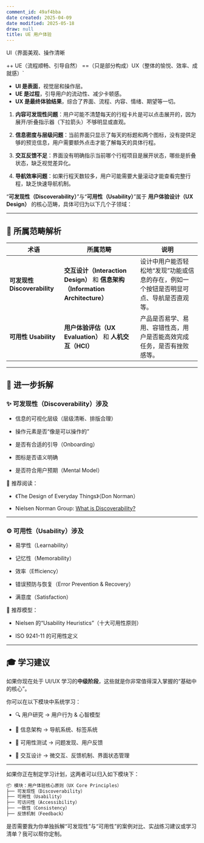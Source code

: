 ```yaml
---
comment_id: 49af4bba
date created: 2025-04-09
date modified: 2025-05-18
draw: null
title: UE 用户体验
---
```

UI（界面美观、操作清晰

++ UE（流程顺畅、引导自然）
==（只是部分构成）UX（整体的愉悦、效率、成就感）`

- **UI 是表面**，视觉层和操作层。
- **UE 是过程**，引导用户的流动性、减少卡顿感。
- **UX 是最终体验结果**，综合了界面、流程、内容、情绪、期望等一切。




1. **内容可发现性问题**：用户可能不清楚每天的行程卡片是可以点击展开的，因为展开/折叠指示器（下拉箭头）不够明显或直观。
    
2. **信息密度与层级问题**：当前界面只显示了每天的标题和两个图标，没有提供足够的预览信息，用户需要额外点击才能了解每天的具体行程。
    
3. **交互反馈不足**：界面没有明确指示当前哪个行程项目是展开状态，哪些是折叠状态，缺乏视觉差异化。
    
4. **导航效率问题**：如果行程天数较多，用户可能需要大量滚动才能查看完整行程，缺乏快速导航机制。

“**可发现性（Discoverability）**”与“**可用性（Usability）**”属于 **用户体验设计（UX Design）** 的核心范畴，具体可归为以下几个子领域：

---

## 🧠 所属范畴解析

|术语|所属范畴|说明|
|---|---|---|
|**可发现性 Discoverability**|**交互设计（Interaction Design）** 和 **信息架构（Information Architecture）**|设计中用户能否轻松地“发现”功能或信息的存在，例如一个按钮是否明显可点、导航是否直观等。|
|**可用性 Usability**|**用户体验评估（UX Evaluation）** 和 **人机交互（HCI）**|产品是否易学、易用、容错性高，用户是否能高效完成任务，是否有挫败感等。|

---

## 🧩 进一步拆解

### ✨ 可发现性（Discoverability）涉及

- 信息的可视化层级（层级清晰、排版合理）
    
- 操作元素是否“像是可以操作的”
    
- 是否有合适的引导（Onboarding）
    
- 图标是否语义明确
    
- 是否符合用户预期（Mental Model）
    

📘 推荐阅读：

- 《The Design of Everyday Things》（Don Norman）
    
- Nielsen Norman Group: [What is Discoverability?](https://www.nngroup.com/articles/discoverability/)
    

---

### ⚙️ 可用性（Usability）涉及

- 易学性（Learnability）
    
- 记忆性（Memorability）
    
- 效率（Efficiency）
    
- 错误预防与恢复（Error Prevention & Recovery）
    
- 满意度（Satisfaction）
    

📘 推荐模型：

- Nielsen 的“Usability Heuristics”（十大可用性原则）
    
- ISO 9241-11 的可用性定义
    

---

## 🎓 学习建议

如果你现在处于 UI/UX 学习的**中级阶段**，这些就是你非常值得深入掌握的“基础中的核心”。

你可以在以下模块中系统学习：

- 🔍 用户研究 → 用户行为 & 心智模型
    
- 📐 信息架构 → 导航系统、标签系统
    
- 🧪 可用性测试 → 问题发现、用户反馈
    
- 🎯 交互设计 → 微交互、反馈机制、界面状态管理
    

---

如果你正在制定学习计划，这两者可以归入如下模块下：

```Java
📦 模块：用户体验核心原则（UX Core Principles）
├── 可发现性（Discoverability）
├── 可用性（Usability）
├── 可访问性（Accessibility）
├── 一致性（Consistency）
├── 反馈机制（Feedback）
```

是否需要我为你单独拆解“可发现性”与“可用性”的案例对比、实战练习建议或学习清单？我可以帮你定制。

